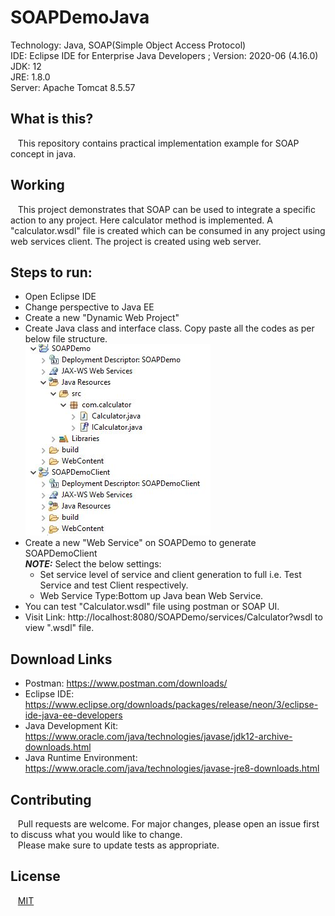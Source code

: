 # SOAPDemoJava

Technology: Java, SOAP(Simple Object Access Protocol) <br/>
IDE: Eclipse IDE for Enterprise Java Developers ; Version: 2020-06 (4.16.0) <br/>
JDK: 12 <br/>
JRE: 1.8.0 <br/>
Server: Apache Tomcat 8.5.57 <br/>

## What is this?
&nbsp;&nbsp; This repository contains practical implementation example for SOAP concept in java. <br/>

## Working
&nbsp;&nbsp; This project demonstrates that SOAP can be used to integrate a specific action to any project. Here calculator method is implemented. A "calculator.wsdl" file is created which can be consumed in any project using web services client. The project is created using web server.

## Steps to run:
* Open Eclipse IDE <br/>
* Change perspective to Java EE <br/>
* Create a new "Dynamic Web Project" </br>
* Create Java class and interface class. Copy paste all the codes as per below file structure. <br/>
![alt text](https://github.com/kaustubhrao47/SOAPDemoJava/blob/master/File-Structure-SOAPDemoJava.jpg?raw=true) <br/>
* Create a new "Web Service" on SOAPDemo to generate SOAPDemoClient <br/>
**_NOTE:_** Select the below settings: <br/>
  * Set service level of service and client generation to full i.e. Test Service and test Client respectively.
  * Web Service Type:Bottom up Java bean Web Service.
* You can test "Calculator.wsdl" file using postman or SOAP UI.
* Visit Link: http://localhost:8080/SOAPDemo/services/Calculator?wsdl to view ".wsdl" file.

## Download Links
* Postman: https://www.postman.com/downloads/
* Eclipse IDE: https://www.eclipse.org/downloads/packages/release/neon/3/eclipse-ide-java-ee-developers
* Java Development Kit: https://www.oracle.com/java/technologies/javase/jdk12-archive-downloads.html
* Java Runtime Environment: https://www.oracle.com/java/technologies/javase-jre8-downloads.html

## Contributing
&nbsp;&nbsp; Pull requests are welcome. For major changes, please open an issue first to discuss what you would like to change. <br/>
&nbsp;&nbsp; Please make sure to update tests as appropriate.

## License
&nbsp;&nbsp; [MIT](https://choosealicense.com/licenses/mit/)
